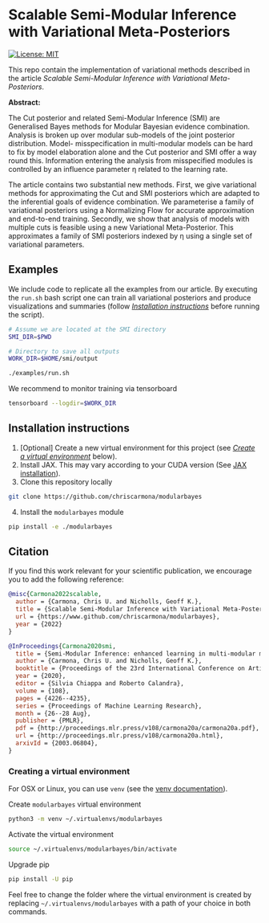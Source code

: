 # Scalable Semi-Modular Inference with Variational Meta-Posteriors

<!-- badges: start -->
[![License:
MIT](https://img.shields.io/badge/license-MIT-blue.svg)](https://github.com/chriscarmona/modularbayes/blob/main/LICENSE)
<!-- badges: end -->

This repo contain the implementation of variational methods described in the article *Scalable Semi-Modular Inference with Variational Meta-Posteriors*.

__Abstract:__

The Cut posterior and related Semi-Modular Inference (SMI) are Generalised Bayes methods for Modular Bayesian evidence combination. Analysis is broken up over modular sub-models of the joint posterior distribution. Model- misspecification in multi-modular models can be hard to fix by model elaboration alone and the Cut posterior and SMI offer a way round this. Information entering the analysis from misspecified modules is controlled by an influence parameter η related to the learning rate.

The article contains two substantial new methods. First, we give variational methods for approximating the Cut and SMI posteriors which are adapted to the inferential goals of evidence combination. We parameterise a family of variational posteriors using a Normalizing Flow for accurate approximation and end-to-end training. Secondly, we show that analysis of models with multiple cuts is feasible using a new Variational Meta-Posterior. This approximates a family of SMI posteriors indexed by η using a single set of variational parameters.

## Examples

We include code to replicate all the examples from our article. By executing the `run.sh` bash script one can train all variational posteriors and produce visualizations and summaries (follow [*Installation instructions*](#create-a-virtual-environment) before running the script).

```bash
# Assume we are located at the SMI directory
SMI_DIR=$PWD

# Directory to save all outputs
WORK_DIR=$HOME/smi/output

./examples/run.sh
```

We recommend to monitor training via tensorboard

```bash
tensorboard --logdir=$WORK_DIR
```

## Installation instructions

1. \[Optional] Create a new virtual environment for this project (see [*Create a virtual environment*](#create-a-virtual-environment) below).
2. Install JAX. This may vary according to your CUDA version (See [JAX installation](https://github.com/google/jax#installation)).
3. Clone this repository locally
```bash
git clone https://github.com/chriscarmona/modularbayes
```
4. Install the `modularbayes` module
```bash
pip install -e ./modularbayes
```


## Citation

If you find this work relevant for your scientific publication, we encourage you to add the following reference:

```bibtex
@misc{Carmona2022scalable,
  author = {Carmona, Chris U. and Nicholls, Geoff K.},
  title = {Scalable Semi-Modular Inference with Variational Meta-Posteriors},
  url = {https://www.github.com/chriscarmona/modularbayes},
  year = {2022}
}

@InProceedings{Carmona2020smi,
  title = {Semi-Modular Inference: enhanced learning in multi-modular models by tempering the influence of components},
  author = {Carmona, Chris U. and Nicholls, Geoff K.},
  booktitle = {Proceedings of the 23rd International Conference on Artificial Intelligence and Statistics, AISTATS 2020},
  year = {2020},
  editor = {Silvia Chiappa and Roberto Calandra},
  volume = {108},
  pages = {4226--4235},
  series = {Proceedings of Machine Learning Research},
  month = {26--28 Aug},
  publisher = {PMLR},
  pdf = {http://proceedings.mlr.press/v108/carmona20a/carmona20a.pdf},
  url = {http://proceedings.mlr.press/v108/carmona20a.html},
  arxivId = {2003.06804},
}
```

### Creating a virtual environment

For OSX or Linux, you can use `venv` (see the [venv documentation](https://docs.python.org/3/library/venv.html)).

Create `modularbayes` virtual environment
```bash
python3 -m venv ~/.virtualenvs/modularbayes
```
Activate the virtual environment
```bash
source ~/.virtualenvs/modularbayes/bin/activate
```
Upgrade pip
```bash
pip install -U pip
```

Feel free to change the folder where the virtual environment is created by replacing `~/.virtualenvs/modularbayes` with a path of your choice in both commands.

